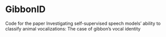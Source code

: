 # GibbonID
Code for the paper Investigating self-supervised speech models’ ability to classify animal vocalizations: The case of gibbon’s vocal identity
